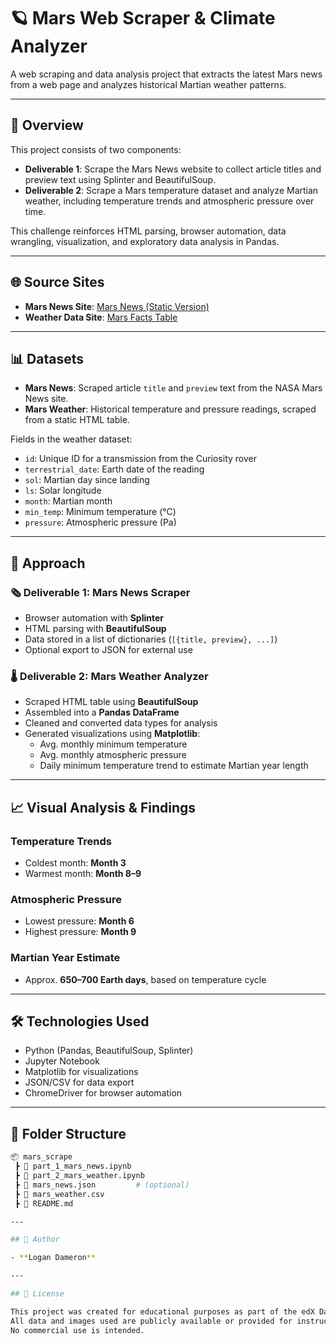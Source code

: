 # 🪐 Mars Web Scraper & Climate Analyzer

A web scraping and data analysis project that extracts the latest Mars news from a web page and analyzes historical Martian weather patterns.

---

## 🚀 Overview
This project consists of two components:

- **Deliverable 1**: Scrape the Mars News website to collect article titles and preview text using Splinter and BeautifulSoup.
- **Deliverable 2**: Scrape a Mars temperature dataset and analyze Martian weather, including temperature trends and atmospheric pressure over time.

This challenge reinforces HTML parsing, browser automation, data wrangling, visualization, and exploratory data analysis in Pandas.

---

## 🌐 Source Sites
- **Mars News Site**: [Mars News (Static Version)](https://static.bc-edx.com/data/web/mars_news/index.html)
- **Weather Data Site**: [Mars Facts Table](https://static.bc-edx.com/data/web/mars_facts/temperature.html)

---

## 📊 Datasets
- **Mars News**: Scraped article `title` and `preview` text from the NASA Mars News site.
- **Mars Weather**: Historical temperature and pressure readings, scraped from a static HTML table.

Fields in the weather dataset:
- `id`: Unique ID for a transmission from the Curiosity rover  
- `terrestrial_date`: Earth date of the reading  
- `sol`: Martian day since landing  
- `ls`: Solar longitude  
- `month`: Martian month  
- `min_temp`: Minimum temperature (°C)  
- `pressure`: Atmospheric pressure (Pa)  

---

## 🧪 Approach

### 🗞️ Deliverable 1: Mars News Scraper
- Browser automation with **Splinter**
- HTML parsing with **BeautifulSoup**
- Data stored in a list of dictionaries (`[{title, preview}, ...]`)
- Optional export to JSON for external use

### 🌡️ Deliverable 2: Mars Weather Analyzer
- Scraped HTML table using **BeautifulSoup**
- Assembled into a **Pandas DataFrame**
- Cleaned and converted data types for analysis
- Generated visualizations using **Matplotlib**:
  - Avg. monthly minimum temperature
  - Avg. monthly atmospheric pressure
  - Daily minimum temperature trend to estimate Martian year length

---

## 📈 Visual Analysis & Findings

### Temperature Trends
- Coldest month: **Month 3**
- Warmest month: **Month 8–9**

### Atmospheric Pressure
- Lowest pressure: **Month 6**
- Highest pressure: **Month 9**

### Martian Year Estimate
- Approx. **650–700 Earth days**, based on temperature cycle

---

## 🛠️ Technologies Used
- Python (Pandas, BeautifulSoup, Splinter)
- Jupyter Notebook
- Matplotlib for visualizations
- JSON/CSV for data export
- ChromeDriver for browser automation

---

## 📁 Folder Structure
```bash
📦 mars_scrape
 ┣ 📜 part_1_mars_news.ipynb
 ┣ 📜 part_2_mars_weather.ipynb
 ┣ 📜 mars_news.json         # (optional)
 ┣ 📜 mars_weather.csv
 ┣ 📜 README.md

---

## 👤 Author

- **Logan Dameron**

---

## 📄 License

This project was created for educational purposes as part of the edX Data Science Bootcamp.  
All data and images used are publicly available or provided for instructional use.  
No commercial use is intended.
